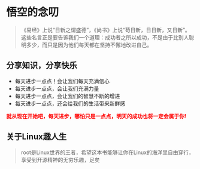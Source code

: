 # 悟空的念叨
> 《易经》上说“日新之谓盛德”，《尚书》上说“苟日新，日日新，又日新”。这些名言正是要告诉我们一个道理：成功者之所以成功，不是由于比别人聪明多少，而只是因为他们每天都在坚持不懈地改进自己。

## 分享知识，分享快乐
* 每天进步一点点！会让我们每天充满信心
* 每天进步一点点，会让我们充满力量
* 每天进步一点点，会让我们的智慧不断的增进
* 每天进步一点点，还会给我们的生活带来新鲜感

**<font color=red>就从现在开始吧，每天进步，哪怕只是一点点，明天的成功也将一定会属于你!</font>**

## 关于Linux趣人生
> root是Linux世界的王者，希望这本书能够让你在Linux的海洋里自由穿行，享受到开源精神的无穷乐趣，足矣
